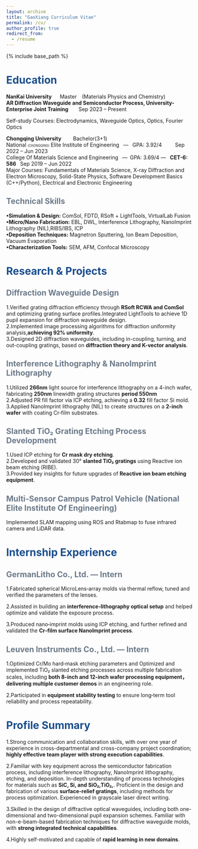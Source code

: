 ```yaml
---
layout: archive
title: "GaoXiang Curriculum Vitae"
permalink: /cv/
author_profile: true
redirect_from:
  - /resume
---
```

{% include base_path %}

<h1 style="color: #1a4e8c;">Education</h1>

**NanKai University** &ensp;&ensp; Master&ensp;&ensp;(Materials Physics and Chemistry)&ensp;&ensp;<br>
**AR Diffraction Waveguide and Semiconductor Process, University-Enterprise Joint Training**&ensp;&ensp;&emsp;Sep 2023 – Present&ensp;<br>

Self-study Courses: Electrodynamics, Waveguide Optics, Optics, Fourier Optics<br>

**Chongqing University**&emsp;&emsp; Bachelor(3+1) <br>
National <span style="font-size: 60%;">(CHONGQING)</span> Elite Institute of Engineering &ensp;—&ensp; GPA: 3.92/4 &ensp;&emsp; &ensp;Sep 2022 – Jun 2023<br>
College Of Materials Science and Engineering&ensp; —&ensp;GPA: 3.69/4 —&ensp; **CET-6: 586** &ensp;Sep 2019 – Jun 2022<br>
Major Courses: Fundamentals of Materials Science, X-ray Diffraction and Electron Microscopy, Solid-State Physics, Software Development Basics (C++/Python), Electrical and Electronic Engineering<br>

<h2 style="color: #6c7a89;">Technical Skills</h2>

**•Simulation & Design:** ComSol, FDTD, RSoft + LightTools, VirtualLab Fusion<br>
**•Micro/Nano Fabrication:** EBL, DWL, Interference Lithography, NanoImprint Lithography (NIL),RIBS/IBS, ICP <br>
**•Deposition Techniques:** Magnetron Sputtering, Ion Beam Deposition, Vacuum Evaporation<br>
**•Characterization Tools:** SEM, AFM, Confocal Microscopy<br>

<h1 style="color: #1a4e8c;">Research & Projects</h1>


<h2 style="color: #6c7a89;">Diffraction Waveguide Design</h2>

1.Verified grating diffraction efficiency through **RSoft RCWA and ComSol** and optimizing grating surface profiles.Integrated LightTools to achieve 1D pupil expansion for diffraction waveguide design.<br>
2.Implemented image processing algorithms for diffraction uniformity analysis,**achieving 92% uniformity**.<br>
3.Designed 2D diffraction waveguides, including in-coupling, turning, and out-coupling gratings, based on **diffraction theory and K-vector analysis**.<br>

<h2 style="color: #6c7a89;">Interference Lithography & NanoImprint Lithography</h2>


1.Utilized **266nm** light source for interference lithography on a 4-inch wafer, fabricating **250nm** linewidth grating structures **period 550nm**<br>
2.Adjusted PR fill factor via ICP etching, achieving a **0.32** fill factor Si mold.<br>
3.Applied NanoImprint lithography (NIL) to create structures on a **2-inch wafer** with coating Cr‑film  substrates.<br>

<h2 style="color: #6c7a89;">Slanted TiO₂ Grating Etching Process Development</h2>

1.Used ICP etching for **Cr mask dry etching**.<br>
2.Developed and validated 30° **slanted TiO₂ gratings** using Reactive ion beam etching (RIBE).<br>
3.Provided key insights for future upgrades of **Reactive ion beam etching equipment**.<br>

<h2 style="color: #6c7a89;">Multi-Sensor Campus Patrol Vehicle (National Elite Institute Of Engineering)</h2>

Implemented SLAM mapping using ROS and Rtabmap to fuse infrared camera and LiDAR data.<br>

<h1 style="color: #1a4e8c;">Internship Experience</h1>


<h2 style="color: #6c7a89;">GermanLitho Co., Ltd. — Intern</h2>

1.Fabricated spherical MicroLens‑array molds via thermal reflow, tuned and verified the parameters of the lenses.<br>

2.Assisted in building an **interference‑lithography optical setup** and helped optimize and validate the exposure process.<br>

3.Produced nano‑imprint molds using ICP etching, and further refined and validated the **Cr‑film surface NanoImprint process**.<br>

<h2 style="color: #6c7a89;">Leuven Instruments Co., Ltd. — Intern</h2>

1.Optimized Cr/Mo hard‑mask etching parameters and Optimized and implemented TiO₂ slanted etching processes across multiple fabrication scales, including **both 8-inch and 12-inch wafer processing equipment，delivering multiple customer demos** in an engineering role.<br>

2.Participated in **equipment stability testing** to ensure long‑term tool reliability and process repeatability.<br>

<h1 style="color: #1a4e8c;">Profile Summary</h1>

1.Strong communication and collaboration skills, with over one year of experience in cross-departmental and cross-company project coordination; **highly effective team player with strong execution capabilities**.<br>

2.Familiar with key equipment across the semiconductor fabrication process, including interference lithography, NanoImprint lithography, etching, and deposition. In-depth understanding of process technologies for materials such as **SiC, Si, and SiO₂,TiO₂,**. Proficient in the design and fabrication of various **surface-relief gratings**, including methods for process optimization. Experienced in grayscale laser direct writing.<br>

3.Skilled in the design of diffractive optical waveguides, including both one-dimensional and two-dimensional pupil expansion schemes. Familiar with non-e-beam-based fabrication techniques for diffractive waveguide molds, with **strong integrated technical capabilities**.<br>

4.Highly self-motivated and capable of **rapid learning in new domains**.<br>



<!--Skills
======
* Skill 1
* Skill 2
  * Sub-skill 2.1
  * Sub-skill 2.2
  * Sub-skill 2.3
* Skill 3-->


<!--Publications
======
  <ul>{% for post in site.publications reversed %}
    {% include archive-single-cv.html %}
  {% endfor %}</ul>
  
Talks
======
  <ul>{% for post in site.talks reversed %}
    {% include archive-single-talk-cv.html  %}
  {% endfor %}</ul>
  
Teaching
======
  <ul>{% for post in site.teaching reversed %}
    {% include archive-single-cv.html %}
  {% endfor %}</ul>
  
Service and leadership
======
* Currently signed in to 43 different slack teams-->
